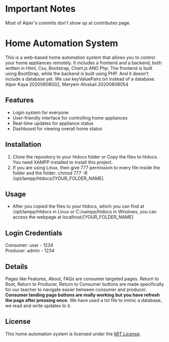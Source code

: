 # Important Notes

Most of Alper's commits don't show up at contributes page.

# Home Automation System

This is a web-based home automation system that allows you to control your home appliances remotely. It includes a frontend and a backend, both written in Html, Css, Bootstrap, Chart.js AND Php. The frontend is built using BootStrap, while the backend is built using PHP. And it doesn't include a database yet. We use keyValuePairs.txt instead of a database. Alper Kaya 20200808002, Meryem Ahıskalı 20200808054<br>

## Features

- Login system for everyone
- User-friendly interface for controlling home appliances
- Real-time updates for appliance status
- Dashboard for viewing overall home status

## Installation

1. Clone the repository to your htdocs folder or Copy the files to htdocs. You need XAMPP installed to install this project.
2. If you are using Linux, then give 777 permission to every file inside the folder and the folder: chmod 777 -R /opt/lampp/htdocs/[YOUR_FOLDER_NAME]

## Usage

- After you copied the files to your htdocs, which you can find at /opt/lampp/htdocs in Linux or C:/xampp/htdocs in Windows, you can access the webpage at localhost/[YOUR_FOLDER_NAME]

## Login Credentials

Consumer: user   - 1234<br>
Producer: admin  - 1234<br>

## Details

Pages like Features, About, FAQs are consumer targeted pages.
Return to Root, Return to Producer, Return to Consumer buttons are made specifically for our teacher to navigate easier between consumer and producer.
**Consumer landing page buttons are really working but you have refresh the page after pressing once.**
We have used a txt file to mimic a database, we read and write updates to it.

## License

This home automation system is licensed under the [MIT License](LICENSE).
